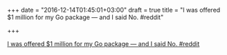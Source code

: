 +++
date = "2016-12-14T01:45:01+03:00"
draft = true
title = "I was offered $1 million for my Go package — and I said No.  #reddit"

+++

<p><a href="https://t.co/wkrkyuveqH">I was offered $1 million for my Go package — and I said No.  #reddit</a></p>
